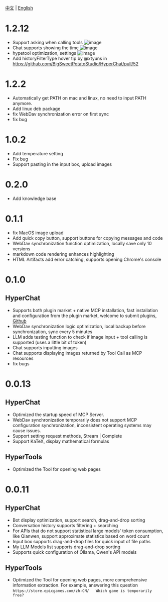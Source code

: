[中文](ChangeLog.zh.md) | [English](ChangeLog.md)


# 1.2.12

* Support asking when calling tools ![image](https://github.com/user-attachments/assets/11c03c92-399e-457e-8000-ff00c3c1e059)
* Chat supports showing the time ![image](https://github.com/user-attachments/assets/dba7bf09-99a1-46bd-9c94-052d18469b96)
* hypetool optimization, settings ![image](https://github.com/user-attachments/assets/cfc2c8e5-f7e7-4078-aaff-240b567f47c5)
* Add historyFilterType hover tip by @xtyuns in https://github.com/BigSweetPotatoStudio/HyperChat/pull/52

# 1.2.2

* Automatically get PATH on mac and linux, no need to input PATH anymore.
* Add linux deb package
* fix WebDav synchronization error on first sync
* fix bug

# 1.0.2

* Add temperature setting
* Fix bug
* Support pasting in the input box, upload images

# 0.2.0

* Add knowledge base

# 0.1.1

* fix MacOS image upload
* Add quick copy button, support buttons for copying messages and code
* WebDav synchronization function optimization, locally save only 10 versions
* markdown code rendering enhances highlighting
* HTML Artifacts add error catching, supports opening Chrome's console

# 0.1.0

## HyperChat

* Supports both plugin market + native MCP installation, fast installation and configuration from the plugin market, welcome to submit plugins, [Github](https://github.com/BigSweetPotatoStudio/HyperChatMCP)
* WebDav synchronization logic optimization, local backup before synchronization, sync every 5 minutes
* LLM adds testing function to check if image input + tool calling is supported (uses a little bit of token)
* Chat supports inputting images
* Chat supports displaying images returned by Tool Call as MCP resources
* fix bugs

# 0.0.13

## HyperChat

* Optimized the startup speed of MCP Server.
* WebDav synchronization temporarily does not support MCP configuration synchronization, inconsistent operating systems may cause issues.
* Support setting request methods, Stream | Complete
* Support KaTeX, display mathematical formulas

## HyperTools

* Optimized the Tool for opening web pages

# 0.0.11

## HyperChat

* Bot display optimization, support search, drag-and-drop sorting
* Conversation history supports filtering + searching
* For APIs that do not support statistical large models' token consumption, like Qianwen, support approximate statistics based on word count
* Input box supports drag-and-drop files for quick input of file paths
* My LLM Models list supports drag-and-drop sorting
* Supports quick configuration of Ollama, Qwen's API models

## HyperTools

* Optimized the Tool for opening web pages, more comprehensive information extraction. For example, answering this question `https://store.epicgames.com/zh-CN/   Which game is temporarily free?`